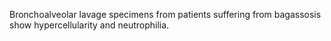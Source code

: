 Bronchoalveolar lavage specimens from patients suffering from bagassosis show hypercellularity and neutrophilia.